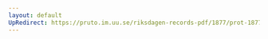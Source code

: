 ```yaml
---
layout: default
UpRedirect: https://pruto.im.uu.se/riksdagen-records-pdf/1877/prot-1877--fk--004/prot-1877--fk--004_017.pdf
---
```

